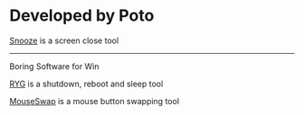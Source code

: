 # Developed by Poto

[Snooze](https://t.me/PotoChannel/142) is a screen close tool

---

Boring Software for Win

[RYG](https://t.me/PotoChannel/144) is a shutdown, reboot and sleep tool

[MouseSwap](https://t.me/PotoChannel/141) is a mouse button swapping tool
